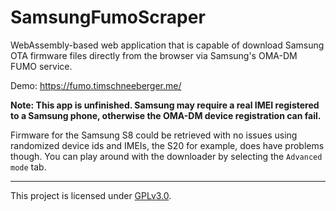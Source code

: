 # SamsungFumoScraper

WebAssembly-based web application that is capable of download Samsung OTA firmware files directly from the browser via Samsung's OMA-DM FUMO service.

Demo: https://fumo.timschneeberger.me/

**Note: This app is unfinished. Samsung may require a real IMEI registered to a Samsung phone, otherwise the OMA-DM device registration can fail.** 

Firmware for the Samsung S8 could be retrieved with no issues using randomized device ids and IMEIs, the S20 for example, does have problems though. You can play around with the downloader by selecting the `Advanced mode` tab.

_______

This project is licensed under [GPLv3.0](LICENSE.md).
